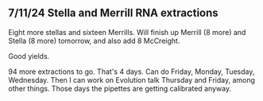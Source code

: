 ## 7/11/24 Stella and Merrill RNA extractions

Eight more stellas and sixteen Merrills. Will finish up Merrill (8 more) and Stella (8 more) tomorrow, and also add 8 McCreight.

Good yields. 

94 more extractions to go. That's 4 days. Can do Friday, Monday, Tuesday, Wednesday. Then I can work on Evolution talk Thursday and Friday, among other things. Those days the pipettes are getting 
calibrated anyway. 
